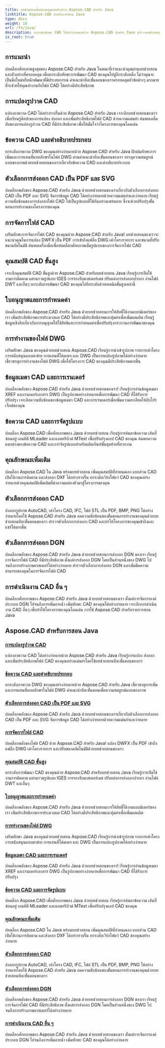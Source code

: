 ```yaml
---
title: บทช่วยสอนที่ครอบคลุมและตัวอย่าง Aspose.CAD สำหรับ Java
linktitle: Aspose.CAD สำหรับการสอน Java
type: docs
weight: 10
url: /th/java/
description: ยกระดับทักษะ CAD ได้อย่างง่ายดายด้วย Aspose.CAD สำหรับ Java สำรวจบทช่วยสอนเกี่ยวกับการแปลงรูปวาด คำอธิบายประกอบข้อความ การจัดการไฟล์ คุณสมบัติขั้นสูง การให้สิทธิ์การใช้งาน และอื่นๆ
is_root: true
---
```


## การแนะนำ

ปลดล็อกศักยภาพสูงสุดของ Aspose.CAD สำหรับ Java ในขณะที่เราแนะนำคุณผ่านบทช่วยสอนและตัวอย่างที่ครอบคลุม เพื่อยกระดับทักษะการพัฒนา CAD ของคุณไปสู่อีกระดับหนึ่ง ไม่ว่าคุณจะเป็นมือใหม่หรือนักพัฒนาที่มีประสบการณ์ คำแนะนำทีละขั้นตอนของเราครอบคลุมหัวข้อต่างๆ มากมายที่จะช่วยให้คุณทำงานกับไฟล์ CAD ได้อย่างมีประสิทธิภาพ

## การแปลงรูปวาด CAD
แปลงภาพวาด CAD ได้อย่างราบรื่นด้วย Aspose.CAD สำหรับ Java เจาะลึกบทช่วยสอนของเราเพื่อเรียนรู้ศิลปะของการแปลง ส่งออก และเพิ่มประสิทธิภาพไฟล์ CAD ด้วยความแม่นยำ ค้นพบเคล็ดลับของการแปลงรูปวาด CAD ที่มีประสิทธิภาพ เพื่อให้มั่นใจว่าโครงการของคุณโดดเด่น

## ข้อความ CAD และคำอธิบายประกอบ
ยกระดับภาพวาด DWG ของคุณอย่างง่ายดายด้วย Aspose.CAD สำหรับ Java ฝึกฝนทักษะการเพิ่มและการแทนที่แบบอักษรในไฟล์ DWG ผ่านคำแนะนำทีละขั้นตอนของเรา บรรลุความสมบูรณ์แบบของภาพด้วยบทช่วยสอนของเราเกี่ยวกับข้อความ CAD และคำอธิบายประกอบ

## ตัวเลือกการส่งออก CAD เป็น PDF และ SVG
ปลดล็อกพลังของ Aspose.CAD สำหรับ Java ด้วยบทช่วยสอนของเราเกี่ยวกับตัวเลือกการส่งออก CAD เป็น PDF และ SVG จัดการข้อมูล CAD ได้อย่างง่ายดายด้วยความแม่นยำและง่ายดาย เรียนรู้ความซับซ้อนของการส่งออกไฟล์ CAD ไปเป็นรูปแบบที่ใช้กันอย่างแพร่หลาย ซึ่งจะช่วยปรับปรุงขั้นตอนการทำงานของโครงการของคุณ

## การจัดการไฟล์ CAD
เสริมทักษะการจัดการไฟล์ CAD ของคุณด้วย Aspose.CAD สำหรับ Java! บทช่วยสอนของเราจะแนะนำคุณในการแปลง DWFX เป็น PDF การเข้าถึงแฟล็ก DWG เค้าโครงรายการ และขนาดที่ปรับขนาดอัตโนมัติ ค้นพบเครื่องมือเพื่อปลดล็อกศักยภาพเต็มรูปแบบของการจัดการไฟล์ CAD

## คุณสมบัติ CAD ขั้นสูง
เจาะลึกคุณสมบัติ CAD ขั้นสูงด้วย Aspose.CAD สำหรับบทช่วยสอน Java เรียนรู้การเปิดใช้งานการติดตาม ผสานรวมรูปแบบ IGES การรองรับมาสเตอร์เมช ปรับแต่งการส่งออกปากกา อ่านไฟล์ DWT และอื่นๆ ยกระดับการพัฒนา CAD ของคุณไปอีกระดับด้วยเทคนิคขั้นสูงเหล่านี้

## ใบอนุญาตและการกำหนดค่า
ปลดล็อกพลังของ Aspose.CAD สำหรับ Java ด้วยบทช่วยสอนการให้สิทธิ์ใช้งานแบบมิเตอร์ของเรา เพิ่มประสิทธิภาพการประมวลผล CAD ได้อย่างมีประสิทธิภาพและคุ้มค่าเพื่อเพิ่มผลผลิต เรียนรู้ข้อมูลเชิงลึกเกี่ยวกับการอนุญาตให้ใช้สิทธิและการกำหนดค่าเพื่อปรับปรุงกระบวนการพัฒนาของคุณ

## การทำงานของไฟล์ DWG
เสริมทักษะ Java ของคุณด้วยบทช่วยสอน Aspose.CAD เรียนรู้การนำเข้ารูปภาพ รายการเค้าโครง การสนับสนุนแบบตาข่าย การแทนที่โค้ดเพจ และ DWG เป็นการแปลงรูปภาพได้อย่างง่ายดาย เชี่ยวชาญการทำงานของไฟล์ DWG เพื่อให้โครงการ CAD ของคุณมีประสิทธิภาพมากขึ้น

## ข้อมูลเมตา CAD และการเรนเดอร์
ปลดล็อกพลังของ Aspose.CAD สำหรับ Java ด้วยบทช่วยสอนของเรา! เรียนรู้การอ่านข้อมูลเมตา XREF และเรนเดอร์เอกสาร DWG เป็นรูปภาพอย่างง่ายดายเพื่อการพัฒนา CAD ที่ได้รับการปรับปรุง เจาะลึกความซับซ้อนของข้อมูลเมตา CAD และการเรนเดอร์เพื่อเพิ่มความละเอียดให้กับโปรเจ็กต์ของคุณ

## ข้อความ CAD และการจัดรูปแบบ
ปลดล็อก Aspose.CAD เพื่อศักยภาพของ Java ด้วยบทช่วยสอน เรียนรู้การค้นหาข้อความ เส้นที่ซ่อนอยู่ เอนทิตี MLeader และแอตทริบิวต์ MText เพื่อปรับปรุงแอป CAD ของคุณ ค้นพบความแตกต่างของข้อความ CAD และการจัดรูปแบบสำหรับผลิตภัณฑ์ขั้นสุดท้ายที่สวยงาม

## คุณลักษณะเพิ่มเติม
ปลดล็อก Aspose.CAD ใน Java พร้อมบทช่วยสอน เพิ่มคุณสมบัติที่กำหนดเอง แยกส่วน CAD เปิดใช้งานการติดตาม และส่งออก DXF ได้อย่างราบรื่น ยกระดับเวิร์กโฟลว์ CAD ของคุณอย่างง่ายดายด้วยคุณสมบัติเพิ่มเติมที่นำความคล่องตัวมาสู่โครงการของคุณ

## ตัวเลือกการส่งออก CAD
ส่งออกรูปภาพ AutoCAD, เค้าโครง CAD, IFC, ไฟล์ STL เป็น PDF, BMP, PNG ได้อย่างง่ายดายโดยใช้ Aspose.CAD สำหรับ Java ลดความซับซ้อนของขั้นตอนการทำงานของคุณด้วยบทช่วยสอนทีละขั้นตอนของเรา สำรวจตัวเลือกการส่งออก CAD และทำให้โครงการของคุณเข้าถึงและแชร์ได้มากขึ้น

## ตัวเลือกการส่งออก DGN
ปลดล็อกพลังของ Aspose.CAD สำหรับ Java ด้วยบทช่วยสอนการส่งออก DGN ของเรา เรียนรู้การจัดการไฟล์ CAD ที่มีประสิทธิภาพ ตั้งแต่การส่งออก DGN โดยเป็นส่วนหนึ่งของ DWG ไปจนถึงการสร้างภาพแรสเตอร์ได้อย่างง่ายดาย สำรวจตัวเลือกการส่งออก DGN และเพิ่มขีดความสามารถของคุณในการจัดการไฟล์ CAD

## การดำเนินงาน CAD อื่น ๆ
ปลดล็อกศักยภาพของ Aspose.CAD สำหรับ Java ด้วยบทช่วยสอนของเรา ตั้งแต่การจัดการองค์ประกอบ DGN ไปจนถึงการเพิ่มลายน้ำ เพิ่มทักษะ CAD ของคุณได้อย่างง่ายดาย เจาะลึกการดำเนินงาน CAD อื่นๆ เพื่อทำให้โครงการของคุณโดดเด่น การใช้ Aspose.CAD สำหรับรายการสอน Java
## Aspose.CAD สำหรับการสอน Java
### [การแปลงรูปวาด CAD](./cad-drawing-conversion/)
แปลงภาพวาด CAD ได้อย่างง่ายดายด้วย Aspose.CAD สำหรับ Java เรียนรู้การแปลง ส่งออก และเพิ่มประสิทธิภาพไฟล์ CAD ของคุณอย่างแม่นยำโดยใช้บทช่วยสอนทีละขั้นตอนของเรา
### [ข้อความ CAD และคำอธิบายประกอบ](./cad-text-and-annotation/)
ยกระดับภาพวาด DWG ของคุณอย่างง่ายดายด้วย Aspose.CAD สำหรับ Java เชี่ยวชาญการเพิ่มและการแทนที่แบบอักษรในไฟล์ DWG คำแนะนำทีละขั้นตอนเพื่อความสมบูรณ์แบบของภาพ
### [ตัวเลือกการส่งออก CAD เป็น PDF และ SVG](./cad-to-pdf-and-svg-export-options/)
ปลดล็อกพลังของ Aspose.CAD สำหรับ Java ด้วยบทช่วยสอนของเราเกี่ยวกับตัวเลือกการส่งออก CAD เป็น PDF และ SVG จัดการข้อมูล CAD ได้อย่างง่ายดายด้วยความแม่นยำและง่ายดาย
### [การจัดการไฟล์ CAD](./cad-file-manipulation/)
ปลดล็อกพลังของไฟล์ CAD ด้วย Aspose.CAD สำหรับ Java! แปลง DWFX เป็น PDF เข้าถึงแฟล็ก DWG เค้าโครงรายการ และปรับขนาดอัตโนมัติด้วยบทช่วยสอนของเรา
### [คุณสมบัติ CAD ขั้นสูง](./advanced-cad-features/)
ยกระดับการพัฒนา CAD ของคุณด้วย Aspose.CAD สำหรับบทช่วยสอน Java เรียนรู้การเปิดใช้งานการติดตาม ผสานรวมรูปแบบ IGES การรองรับมาสเตอร์เมช ปรับแต่งการส่งออกปากกา อ่านไฟล์ DWT และอื่นๆ
### [ใบอนุญาตและการกำหนดค่า](./licensing-and-configuration/)
ปลดล็อกพลังของ Aspose.CAD สำหรับ Java ด้วยบทช่วยสอนการให้สิทธิ์ใช้งานแบบมิเตอร์ของเรา เพิ่มประสิทธิภาพการประมวลผล CAD ได้อย่างมีประสิทธิภาพและคุ้มค่าเพื่อเพิ่มผลผลิต
### [การทำงานของไฟล์ DWG](./dwg-file-operations/)
เสริมทักษะ Java ของคุณด้วยบทช่วยสอน Aspose.CAD เรียนรู้การนำเข้ารูปภาพ รายการเค้าโครง การสนับสนุนแบบตาข่าย การแทนที่โค้ดเพจ และ DWG เป็นการแปลงรูปภาพได้อย่างง่ายดาย
### [ข้อมูลเมตา CAD และการเรนเดอร์](./cad-meta-data-and-rendering/)
ปลดล็อกพลังของ Aspose.CAD สำหรับ Java ด้วยบทช่วยสอนของเรา! เรียนรู้การอ่านข้อมูลเมตา XREF และเรนเดอร์เอกสาร DWG เป็นรูปภาพอย่างง่ายดายเพื่อการพัฒนา CAD ที่ได้รับการปรับปรุง
### [ข้อความ CAD และการจัดรูปแบบ](./cad-text-and-formatting/)
ปลดล็อก Aspose.CAD เพื่อศักยภาพของ Java ด้วยบทช่วยสอน เรียนรู้การค้นหาข้อความ เส้นที่ซ่อนอยู่ เอนทิตี MLeader และแอตทริบิวต์ MText เพื่อปรับปรุงแอป CAD ของคุณ
### [คุณลักษณะเพิ่มเติม](./additional-features/)
ปลดล็อก Aspose.CAD ใน Java พร้อมบทช่วยสอน เพิ่มคุณสมบัติที่กำหนดเอง แยกส่วน CAD เปิดใช้งานการติดตาม และส่งออก DXF ได้อย่างราบรื่น ยกระดับเวิร์กโฟลว์ CAD ของคุณอย่างง่ายดาย
### [ตัวเลือกการส่งออก CAD](./cad-export-options/)
ส่งออกรูปภาพ AutoCAD, เค้าโครง CAD, IFC, ไฟล์ STL เป็น PDF, BMP, PNG ได้อย่างง่ายดายโดยใช้ Aspose.CAD สำหรับ Java ลดความซับซ้อนของขั้นตอนการทำงานของคุณด้วยบทช่วยสอนทีละขั้นตอนของเรา 
### [ตัวเลือกการส่งออก DGN](./dgn-export-options/)
ปลดล็อกพลังของ Aspose.CAD สำหรับ Java ด้วยบทช่วยสอนการส่งออก DGN ของเรา เรียนรู้การจัดการไฟล์ CAD ที่มีประสิทธิภาพ ตั้งแต่การส่งออก DGN โดยเป็นส่วนหนึ่งของ DWG ไปจนถึงการสร้างภาพแรสเตอร์ได้อย่างง่ายดาย
### [การดำเนินงาน CAD อื่น ๆ](./other-cad-operations/)
ปลดล็อกศักยภาพของ Aspose.CAD สำหรับ Java ด้วยบทช่วยสอนของเรา ตั้งแต่การจัดการองค์ประกอบ DGN ไปจนถึงการเพิ่มลายน้ำ เพิ่มทักษะ CAD ของคุณได้อย่างง่ายดาย